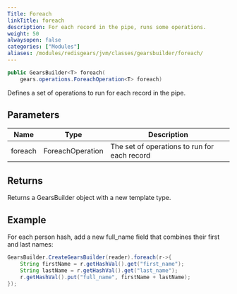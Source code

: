 ```yaml
---
Title: Foreach
linkTitle: foreach
description: For each record in the pipe, runs some operations.
weight: 50
alwaysopen: false
categories: ["Modules"]
aliases: /modules/redisgears/jvm/classes/gearsbuilder/foreach/
---
```


```java
public GearsBuilder<T> foreach​(
    gears.operations.ForeachOperation<T> foreach)
```

Defines a set of operations to run for each record in the pipe.

## Parameters

| Name | Type | Description |
|------|------|-------------|
| foreach | ForeachOperation<T> | The set of operations to run for each record |

## Returns

Returns a GearsBuilder object with a new template type.

## Example

For each person hash, add a new full_name field that combines their first and last names:

```java
GearsBuilder.CreateGearsBuilder(reader).foreach(r->{
    String firstName = r.getHashVal().get("first_name");
    String lastName = r.getHashVal().get("last_name");
   	r.getHashVal().put("full_name", firstName + lastName);
}); 
```